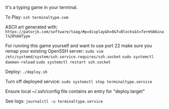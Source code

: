 It's a typing game in your terminal.

To Play:
`ssh terminaltype.com`

ASCII art generated with:
`https://patorjk.com/software/taag/#p=display&h=0&f=Blocks&t=Term%0Ainal%20%0AType`

For running this game yourself and want to use port 22 make sure you remap your existing OpenSSH server:
    `sudo vim /etc/systemd/system/ssh.service.requires/ssh.socket`
    `sudo systemctl daemon-reload`
    `sudo systemctl restart ssh.socket`


Deploy:
```./deploy.sh```

Turn off deployed service:
```sudo systemctl stop terminaltype.service```


Ensure local ~/.ssh/config file contains an entry for "deploy.target"

See logs:
```journalctl -u terminaltype.service```


